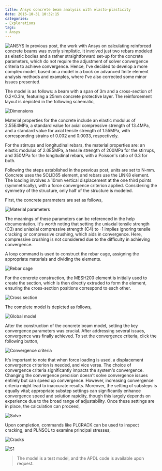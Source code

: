 ```yaml
---
title: Ansys concrete beam analysis with elasto-plasticity
date: 2015-10-31 10:32:15
categories:
- Explorations
tags:
- Ansys
---
```


![ANSYS](/uploads/images/0000/ANSYS.jpg)
In previous post, the work with Ansys on calculating reinforced concrete beams was overly simplistic. It involved just two rebars modeled as elastic bodies and a rather straightforward set-up for the concrete parameters, which do not require the adjustment of solver convergence criteria to achieve convergence. Hence, I've decided to develop a more complex model, based on a model in a book on advanced finite element analysis methods and examples, where I've also corrected some minor issues presented.

<!-- more -->

The model is as follows: a beam with a span of 3m and a cross-section of 0.2×0.3m, featuring a 25mm concrete protective layer. The reinforcement layout is depicted in the following schematic,

![Dimensions](/uploads/images/2015/RCBEAM.svg)

Material properties for the concrete include an elastic modulus of 2.55E4MPa, a standard value for axial compressive strength of 13.4MPa, and a standard value for axial tensile strength of 1.55MPa, with corresponding strains of 0.002 and 0.0033, respectively.

For the stirrups and longitudinal rebars, the material properties are: an elastic modulus of 2.0E5MPa, a tensile strength of 200MPa for the stirrups, and 350MPa for the longitudinal rebars, with a Poisson's ratio of 0.3 for both.

Following the steps established in the previous post, units are set to N-mm. Concrete uses the SOLID65 element, and rebars use the LINK8 element. The loading involves a 10mm vertical displacement at the one third points (symmetrically), with a force convergence criterion applied. Considering the symmetry of the structure, only half of the structure is modeled.

First, the concrete parameters are set as follows,

![Material parameters](/uploads/images/2015/RCBEAM1.png)

The meanings of these parameters can be referenced in the help documentation. It's worth noting that setting the uniaxial tensile strength (C3) and uniaxial compressive strength (C4) to -1 implies ignoring tensile cracking or compressive crushing, which aids in convergence. Here, compressive crushing is not considered due to the difficulty in achieving convergence.

A loop command is used to construct the rebar cage, assigning the appropriate materials and dividing the elements.

![Rebar cage](/uploads/images/2015/RCBEAM2.png)

For the concrete construction, the MESH200 element is initially used to create the section, which is then directly extruded to form the element, ensuring the cross-section positions correspond to each other.

![Cross section](/uploads/images/2015/RCBEAM3.png)

The complete model is depicted as follows,

![Global model](/uploads/images/2015/RCBEAM8.png)

After the construction of the concrete beam model, setting the key convergence parameters was crucial. After addressing several issues, convergence was finally achieved. To set the convergence criteria, click the following button,

![Convergence criteria](/uploads/images/2015/RCBEAM4.png)

It's important to note that when force loading is used, a displacement convergence criterion is needed, and vice versa. The choice of convergence criteria significantly impacts the system's convergence. Changing the convergence precision doesn't solve convergence issues entirely but can speed up convergence. However, increasing convergence criteria might lead to inaccurate results. Moreover, the setting of substeps is equally vital; appropriate substep settings can significantly enhance convergence speed and solution rapidity, though this largely depends on experience due to the broad range of adjustability. Once these settings are in place, the calculation can proceed,

![Solve](/uploads/images/2015/RCBEAM5.png)

Upon completion, commands like PLCRACK can be used to inspect cracking, and PLNSOL to examine principal stresses,

![Cracks](/uploads/images/2015/RCBEAM6.png)

![S1](/uploads/images/2015/RCBEAM7.png)

> The model is a test model, and the APDL code is available upon request.